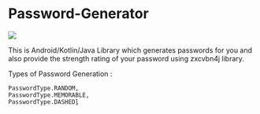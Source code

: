 # Password-Generator

[![](https://jitpack.io/v/iammohdzaki/Password-Generator.svg)](https://jitpack.io/#iammohdzaki/Password-Generator)


This is Android/Kotlin/Java Library which generates passwords for you and also provide the strength rating of your password using zxcvbn4j library.

Types of Password Generation : 
```
PasswordType.RANDOM,
PasswordType.MEMORABLE,
PasswordType.DASHEDl̥
```
